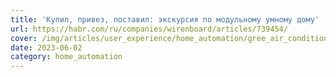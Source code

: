 ```yaml
---
title: 'Купил, привез, поставил: экскурсия по модульному умному дому'
url: https://habr.com/ru/companies/wirenboard/articles/739454/
cover: /img/articles/user_experience/home_automation/gree_air_condition.jpg
date: 2023-06-02
category: home_automation
---
```

